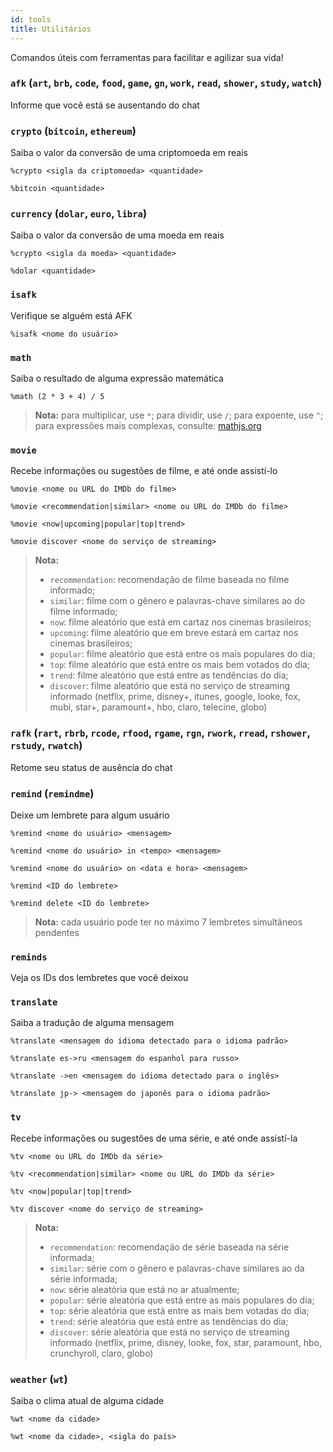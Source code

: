 ```yaml
---
id: tools
title: Utilitários
---
```


Comandos úteis com ferramentas para facilitar e agilizar sua vida!

### `afk` (`art`, `brb`, `code`, `food`, `game`, `gn`, `work`, `read`, `shower`, `study`, `watch`)
Informe que você está se ausentando do chat

### `crypto` (`bitcoin`, `ethereum`)
Saiba o valor da conversão de uma criptomoeda em reais
```
%crypto <sigla da criptomoeda> <quantidade>
```
```
%bitcoin <quantidade>
```

### `currency` (`dolar`, `euro`, `libra`)
Saiba o valor da conversão de uma moeda em reais
```
%crypto <sigla da moeda> <quantidade>
```
```
%dolar <quantidade>
```

### `isafk`
Verifique se alguém está AFK
```
%isafk <nome do usuário>
```

### `math`
Saiba o resultado de alguma expressão matemática
```
%math (2 * 3 + 4) / 5
```
> **Nota:** para multiplicar, use `*`; para dividir, use `/`; para expoente, use `^`; para expressões mais complexas, consulte: [mathjs.org](https://mathjs.org/docs)

### `movie`
Recebe informações ou sugestões de filme, e até onde assistí-lo
```
%movie <nome ou URL do IMDb do filme>
```
```
%movie <recommendation|similar> <nome ou URL do IMDb do filme>
```
```
%movie <now|upcoming|popular|top|trend>
```
```
%movie discover <nome do serviço de streaming>
```
> **Nota:**
> - `recommendation`: recomendação de filme baseada no filme informado;
> - `similar`: filme com o gênero e palavras-chave similares ao do filme informado;
> - `now`: filme aleatório que está em cartaz nos cinemas brasileiros;
> - `upcoming`: filme aleatório que em breve estará em cartaz nos cinemas brasileiros;
> - `popular`: filme aleatório que está entre os mais populares do dia;
> - `top`: filme aleatório que está entre os mais bem votados do dia;
> - `trend`: filme aleatório que está entre as tendências do dia;
> - `discover`: filme aleatório que está no serviço de streaming informado (netflix, prime, disney+, itunes, google, looke, fox, mubi, star+, paramount+, hbo, claro, telecine, globo)

### `rafk` (`rart`, `rbrb`, `rcode`, `rfood`, `rgame`, `rgn`, `rwork`, `rread`, `rshower`, `rstudy`, `rwatch`)
Retome seu status de ausência do chat

### `remind` (`remindme`)
Deixe um lembrete para algum usuário
```
%remind <nome do usuário> <mensagem>
```
```
%remind <nome do usuário> in <tempo> <mensagem>
```
```
%remind <nome do usuário> on <data e hora> <mensagem>
```
```
%remind <ID do lembrete>
```
```
%remind delete <ID do lembrete>
```
> **Nota:** cada usuário pode ter no máximo 7 lembretes simultâneos pendentes

### `reminds`
Veja os IDs dos lembretes que você deixou

### `translate`
Saiba a tradução de alguma mensagem
```
%translate <mensagem do idioma detectado para o idioma padrão>
```
```
%translate es->ru <mensagem do espanhol para russo>
```
```
%translate ->en <mensagem do idioma detectado para o inglês>
```
```
%translate jp-> <mensagem do japonês para o idioma padrão>
```

### `tv`
Recebe informações ou sugestões de uma série, e até onde assistí-la
```
%tv <nome ou URL do IMDb da série>
```
```
%tv <recommendation|similar> <nome ou URL do IMDb da série>
```
```
%tv <now|popular|top|trend>
```
```
%tv discover <nome do serviço de streaming>
```
> **Nota:**
> - `recommendation`: recomendação de série baseada na série informada;
> - `similar`: série com o gênero e palavras-chave similares ao da série informada;
> - `now`: série aleatória que está no ar atualmente;
> - `popular`: série aleatória que está entre as mais populares do dia;
> - `top`: série aleatória que está entre as mais bem votadas do dia;
> - `trend`: série aleatória que está entre as tendências do dia;
> - `discover`: série aleatória que está no serviço de streaming informado (netflix, prime, disney, looke, fox, star, paramount, hbo, crunchyroll, claro, globo)

### `weather` (`wt`)
Saiba o clima atual de alguma cidade
```
%wt <nome da cidade>
```
```
%wt <nome da cidade>, <sigla do país>
```
